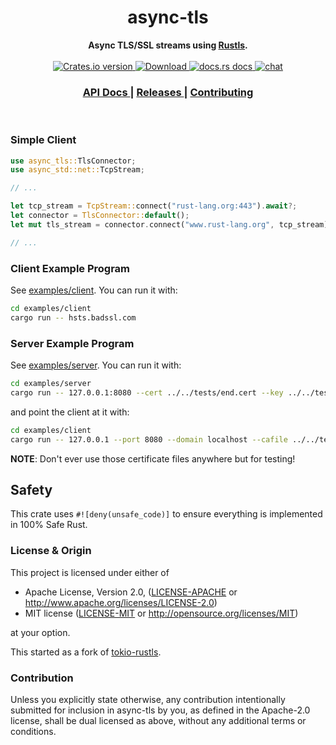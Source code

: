 <h1 align="center">async-tls</h1>
<div align="center">
 <strong>
   Async TLS/SSL streams using <a href="https://github.com/ctz/rustls">Rustls</a>.
 </strong>
</div>

<br />

<div align="center">
  <!-- Crates version -->
  <a href="https://crates.io/crates/async-tls">
    <img src="https://img.shields.io/crates/v/async-tls.svg?style=flat-square"
    alt="Crates.io version" />
  </a>
  <!-- Downloads -->
  <a href="https://crates.io/crates/async-tls">
    <img src="https://img.shields.io/crates/d/async-tls.svg?style=flat-square"
      alt="Download" />
  </a>
  <!-- docs.rs docs -->
  <a href="https://docs.rs/async-tls">
    <img src="https://img.shields.io/badge/docs-latest-blue.svg?style=flat-square"
      alt="docs.rs docs" />
  </a>

  <a href="https://discord.gg/JvZeVNe">
    <img src="https://img.shields.io/discord/598880689856970762.svg?logo=discord&style=flat-square"
      alt="chat" />
  </a>
</div>

<div align="center">
  <h3>
    <a href="https://docs.rs/async-tls">
      API Docs
    </a>
    <span> | </span>
    <a href="https://github.com/async-rs/async-tls/releases">
      Releases
    </a>
    <span> | </span>
    <a href="https://async.rs/contribute">
      Contributing
    </a>
  </h3>
</div>

<br/>

### Simple Client

```rust
use async_tls::TlsConnector;
use async_std::net::TcpStream;

// ...

let tcp_stream = TcpStream::connect("rust-lang.org:443").await?;
let connector = TlsConnector::default();
let mut tls_stream = connector.connect("www.rust-lang.org", tcp_stream).await?;

// ...
```

### Client Example Program

See [examples/client](examples/client/src/main.rs). You can run it with:

```sh
cd examples/client
cargo run -- hsts.badssl.com
```

### Server Example Program

See [examples/server](examples/server/src/main.rs). You can run it with:

```sh
cd examples/server
cargo run -- 127.0.0.1:8080 --cert ../../tests/end.cert --key ../../tests/end.rsa
```

and point the client at it with:

```sh
cd examples/client
cargo run -- 127.0.0.1 --port 8080 --domain localhost --cafile ../../tests/end.chain
```

**NOTE**: Don't ever use those certificate files anywhere but for testing!

## Safety

This crate uses ``#![deny(unsafe_code)]`` to ensure everything is implemented in
100% Safe Rust.

### License & Origin

This project is licensed under either of

 * Apache License, Version 2.0, ([LICENSE-APACHE](LICENSE-APACHE) or
   http://www.apache.org/licenses/LICENSE-2.0)
 * MIT license ([LICENSE-MIT](LICENSE-MIT) or
   http://opensource.org/licenses/MIT)

at your option.

This started as a fork of [tokio-rustls](https://github.com/quininer/tokio-rustls).

### Contribution

Unless you explicitly state otherwise, any contribution intentionally submitted
for inclusion in async-tls by you, as defined in the Apache-2.0 license, shall be
dual licensed as above, without any additional terms or conditions.
